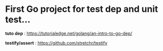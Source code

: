 # First Go project for test dep and unit test...

**tuto dep** : https://tutorialedge.net/golang/an-intro-to-go-dep/

**testify/assert** : https://github.com/stretchr/testify
